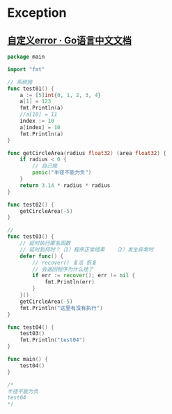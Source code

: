 # Exception

## [自定义error · Go语言中文文档](https://www.topgoer.com/%E6%96%B9%E6%B3%95/%E8%87%AA%E5%AE%9A%E4%B9%89error.html)



```go
package main

import "fmt"

// 系统抛
func test01() {
	a := [5]int{0, 1, 2, 3, 4}
	a[1] = 123
	fmt.Println(a)
	//a[10] = 11
	index := 10
	a[index] = 10
	fmt.Println(a)
}

func getCircleArea(radius float32) (area float32) {
	if radius < 0 {
		// 自己抛
		panic("半径不能为负")
	}
	return 3.14 * radius * radius
}

func test02() {
	getCircleArea(-5)
}

//
func test03() {
	// 延时执行匿名函数
	// 延时到何时？（1）程序正常结束   （2）发生异常时
	defer func() {
		// recover() 复活 恢复
		// 会返回程序为什么挂了
		if err := recover(); err != nil {
			fmt.Println(err)
		}
	}()
	getCircleArea(-5)
	fmt.Println("这里有没有执行")
}

func test04() {
	test03()
	fmt.Println("test04")
}

func main() {
	test04()
}

/*
半径不能为负
test04
*/


```

